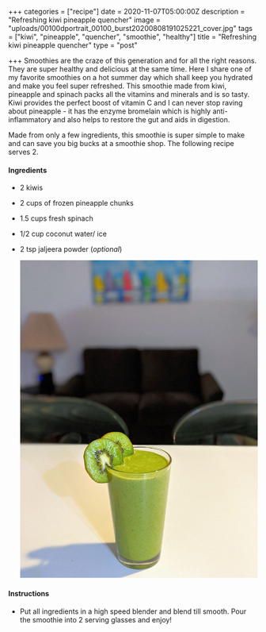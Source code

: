 +++
categories = ["recipe"]
date = 2020-11-07T05:00:00Z
description = "Refreshing kiwi pineapple quencher"
image = "uploads/00100dportrait_00100_burst20200808191025221_cover.jpg"
tags = ["kiwi", "pineapple", "quencher", "smoothie", "healthy"]
title = "Refreshing kiwi pineapple quencher"
type = "post"

+++
Smoothies are the craze of this generation and for all the right reasons. They are super healthy and delicious at the same time. Here I share one of my favorite smoothies on a hot summer day which shall keep you hydrated and make you feel super refreshed. This smoothie made from kiwi, pineapple and spinach packs all the vitamins and minerals and is so tasty. Kiwi provides the perfect boost of vitamin C and I can never stop raving about pineapple - it has the enzyme bromelain which is highly anti-inflammatory and also helps to restore the gut and aids in digestion.

Made from only a few ingredients, this smoothie is super simple to make and can save you big bucks at a smoothie shop. The following recipe serves 2.

#### Ingredients

* 2 kiwis
* 2 cups of frozen pineapple chunks
* 1.5 cups fresh spinach
* 1/2 cup coconut water/ ice
* 2 tsp jaljeera powder (_optional_)

  ![](/uploads/00100dportrait_00100_burst20200808190607053_cover.jpg)

#### Instructions

* Put all ingredients in a high speed blender and blend till smooth. Pour the smoothie into 2 serving glasses and enjoy!